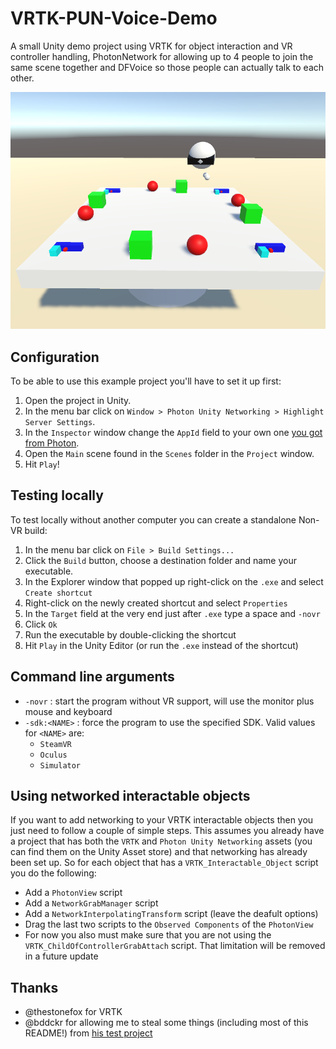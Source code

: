 # VRTK-PUN-Voice-Demo

A small Unity demo project using VRTK for object interaction and VR controller handling,
PhotonNetwork for allowing up to 4 people to join the same scene together and DFVoice so
those people can actually talk to each other.

![Demo Scene](vrtk-pun-voice-demo.png)
## Configuration

To be able to use this example project you'll have to set it up first:

 1. Open the project in Unity.
 2. In the menu bar click on `Window > Photon Unity Networking > Highlight Server Settings`.
 3. In the `Inspector` window change the `AppId` field to your own one [you got from Photon](https://www.photonengine.com/en-US/Dashboard).
 4. Open the `Main` scene found in the `Scenes` folder in the `Project` window.
 5. Hit `Play`!
 
## Testing locally

To test locally without another computer you can create a standalone Non-VR build:

 1. In the menu bar click on `File > Build Settings...`
 2. Click the `Build` button, choose a destination folder and name your executable.
 3. In the Explorer window that popped up right-click on the `.exe` and select `Create shortcut`
 4. Right-click on the newly created shortcut and select `Properties`
 5. In the `Target` field at the very end just after `.exe` type a space and `-novr`
 6. Click `Ok`
 7. Run the executable by double-clicking the shortcut
 8. Hit `Play` in the Unity Editor (or run the `.exe` instead of the shortcut)

## Command line arguments

 - `-novr` : start the program without VR support, will use the monitor plus mouse and keyboard
 - `-sdk:<NAME>` : force the program to use the specified SDK. Valid values for `<NAME>` are:
    - `SteamVR`
    - `Oculus`
    - `Simulator`

## Using networked interactable objects

If you want to add networking to your VRTK interactable objects then you just need to follow a couple of simple steps. This assumes you already have a project that has both the `VRTK` and `Photon Unity Networking` assets (you can find them on the Unity Asset store) and that networking has already been set up. So for each object that has a `VRTK_Interactable_Object` script you do the following:

 - Add a `PhotonView` script
 - Add a `NetworkGrabManager` script
 - Add a `NetworkInterpolatingTransform` script (leave the deafult options)
 - Drag the last two scripts to the `Observed Components` of the `PhotonView`
 - For now you also must make sure that you are not using the `VRTK_ChildOfControllerGrabAttach` script. That limitation will be removed in a future update
 
## Thanks

 - @thestonefox for VRTK
 - @bddckr for allowing me to steal some things (including most of this README!) from
 [his test project ](https://github.com/bddckr/VRTK-PUN-NetworkTest)
 
